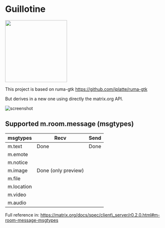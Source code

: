 Guillotine
==========

<img src="https://github.com/danigm/guillotine/blob/master/res/guillotine.png" width="200px"/> 

This project is based on ruma-gtk https://github.com/jplatte/ruma-gtk

But derives in a new one using directly the matrix.org API.

![screenshot](https://github.com/danigm/guillotine/blob/master/screenshots/guillotine.png)

## Supported m.room.message (msgtypes)

msgtypes          | Recv                | Send
--------          | -----               | ------
m.text            | Done                | Done
m.emote           |                     |
m.notice          |                     |
m.image           | Done (only preview) |
m.file            |                     |
m.location        |                     |
m.video           |                     |
m.audio           |                     |

Full reference in: https://matrix.org/docs/spec/client\_server/r0.2.0.html#m-room-message-msgtypes
